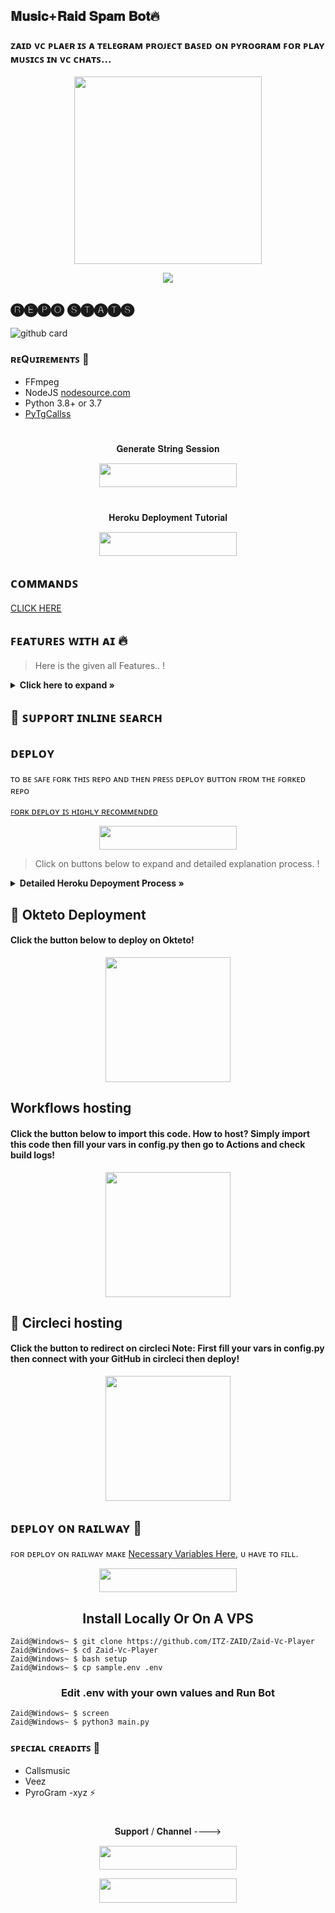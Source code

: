 <h2 align="centre"> 𝐌𝐮𝐬𝐢𝐜+𝐑𝐚𝐢𝐝 𝐒𝐩𝐚𝐦 𝐁𝐨𝐭🔥</h2>

### ᴢᴀɪᴅ ᴠᴄ ᴘʟᴀᴇʀ ɪꜱ ᴀ ᴛᴇʟᴇɢʀᴀᴍ ᴘʀᴏᴊᴇᴄᴛ ʙᴀꜱᴇᴅ ᴏɴ ᴘʏʀᴏɢʀᴀᴍ ꜰᴏʀ ᴘʟᴀʏ ᴍᴜꜱɪᴄꜱ ɪɴ ᴠᴄ ᴄʜᴀᴛꜱ...

<p align="center"><a href="https://t.me/Superior_Bots"><img src="https://telegra.ph/file/c4e036012053c3eb85e80.jpg" width="300"></a></p>
<p align="center">
    <a href="https://www.python.org/" alt="made-with-python"> <img src="https://img.shields.io/badge/Made%20with-Python-black.svg?style=flat-square&logo=python&logoColor=blue&color=red" /></a>

## 🅡🅔🅟🅞 🅢🅣🅐🅣🅢
![github card](https://github-readme-stats.vercel.app/api/pin/?username=ITZ-ZAID&repo=Zaid-Vc-Player&theme=dark)

<h3>ʀᴇQᴜɪʀᴇᴍᴇɴᴛꜱ 📝</h3>

- FFmpeg
- NodeJS [nodesource.com](https://nodesource.com/)
- Python 3.8+ or 3.7
- [PyTgCallss](https://github.com/ITZ-ZAID/calls)

#

<p align="center">𝐆𝐞𝐧𝐞𝐫𝐚𝐭𝐞 𝐒𝐭𝐫𝐢𝐧𝐠 𝐒𝐞𝐬𝐬𝐢𝐨𝐧</p>

<p align="center"><a href="https://replit.com/@Itz-zaid/Generator"> <img src="https://img.shields.io/badge/String%20Session-black?style=for-the-badge&logo=replit" width="220" height="38.45"/></a></p>


#

<p align="center">𝐇𝐞𝐫𝐨𝐤𝐮 𝐃𝐞𝐩𝐥𝐨𝐲𝐦𝐞𝐧𝐭 𝐓𝐮𝐭𝐨𝐫𝐢𝐚𝐥</p>

<p align="center"><a href="https://youtu.be/nQAyresJTC0"> <img src="https://img.shields.io/badge/Youtube%20Deploy-red?style=for-the-badge&logo=youtube" width="220" height="38.45"/></a></p>

## ᴄᴏᴍᴍᴀɴᴅꜱ 

[CLICK HERE](https://t.me/SUPERIOR_BOTS/160)


## ꜰᴇᴀᴛᴜʀᴇꜱ ᴡɪᴛʜ ᴀɪ 🔥️

> Here is the given all Features.. !

<details>
    <summary><b> Click here to expand » </b></summary>

- **ᴘʟᴀʏ ᴍᴜꜱɪᴄ ɪɴ ᴛᴇʟᴇɢʀᴀᴍ ɢʀᴏᴜᴘ ᴠᴏɪᴄᴇ ᴄʜᴀᴛꜱ!** (ꜱᴜᴘᴘᴏʀᴛꜱ ᴍᴜʟᴛɪᴘʟᴇ ɢʀᴏᴜᴘꜱ)
- **ꜱᴜᴘᴘᴏʀᴛꜱ Qᴜᴇᴜᴇꜱ!**
- **ᴄᴏɴᴛʀᴏʟ ʙʏ ʙᴜᴛᴛᴏɴꜱ ᴏʀ ᴄᴏᴍᴍᴀɴᴅꜱ**
- **ꜱᴇᴀʀᴄʜ ꜰᴏʀ ʏᴏᴜᴛᴜʙᴇ ᴠɪᴅᴇᴏꜱ ɪɴʟɪɴᴇ!**
- **ᴅᴏᴡɴʟᴏᴀᴅ ʏᴛ ꜱᴏɴɢꜱ ʙʏ ɪᴛ'ꜱ ɴᴀᴍᴇ!**
- **ᴅᴏᴡɴʟᴏᴀᴅ ʏᴛ ᴠɪᴅᴇᴏꜱ ʙʏ ɪᴛ'ꜱ ɴᴀᴍᴇ!**
- **ɢᴇᴛ ʟʏʀɪᴄꜱ ᴏꜰ ʏᴏᴜʀ ꜱᴏɴɢ!**
- **ᴊᴏɪɴ & ʟᴇᴀᴠᴇ ꜱᴛʀᴇᴀᴍᴇʀ ᴀᴄᴄᴏᴜɴᴛ ᴜꜱɪɴɢ ᴀ ᴄᴏᴍᴍᴀɴᴅ**
- **ᴄᴏᴏʟ ꜱᴛᴀʀᴛꜱ ᴘʟᴜɴɢɪɴꜱ**
- **Spam**
- **Replyraid**
- **Love Raid**
- **VcRaid**
- **Video Raid**
- **Skip, Pause, Resume, Stop feature**
- **YouTube/Local/Live/m3u8 stream support**
- **Control With Button support**
- **Volume Control**
- **Userbot Auto Join**
</details>

## 🔎 ꜱᴜᴘᴘᴏʀᴛ ɪɴʟɪɴᴇ ꜱᴇᴀʀᴄʜ

## ᴅᴇᴘʟᴏʏ

ᴛᴏ ʙᴇ ꜱᴀꜰᴇ ꜰᴏʀᴋ ᴛʜɪꜱ ʀᴇᴘᴏ ᴀɴᴅ ᴛʜᴇɴ ᴘʀᴇꜱꜱ ᴅᴇᴘʟᴏʏ ʙᴜᴛᴛᴏɴ ꜰʀᴏᴍ ᴛʜᴇ ꜰᴏʀᴋᴇᴅ ʀᴇᴘᴏ 

[ꜰᴏʀᴋ ᴅᴇᴘʟᴏʏ ɪꜱ ʜɪɢʜʟʏ ʀᴇᴄᴏᴍᴍᴇɴᴅᴇᴅ](https://telegra.ph/file/5bcf79f948ca06030640c.mp4)

<p align="center"><a href="https://zaid.vercel.app/"> <img src="https://img.shields.io/badge/Deploy%20To%20Heroku-pink?style=for-the-badge&logo=heroku" width="220" height="38.45"/></a></p>

> Click on buttons below to expand and  detailed explanation process. !


<details>
    <summary><b> Detailed Heroku Depoyment Process » </b></summary>

<img src="https://telegra.ph/file/97e6de197eba98d2caba5.jpg" align="right" width="350" height="700"/>

### 🚀 Deploy Process
- Click on the deploy button above and login to your [heroku account](https://heroku.com/login) .
- Fill your values there.
- If you don't know how to get config vars : [Please refer here](https://github.com/ITZ-ZAID/Zaid-Vc-Player/blob/main/sample.env)
- Make sure you fill correct values.
- Click on **Deploy** button.
- Please wait till the app gets deployed on heroku. Deploying can take upto **2-3 mins**..
- When your app is successfully deployed, click on **Manage App** button.


### 🚀 Booting Process
- Search for **Resources** Tab inside your app. ( Check Image for more details)
- Click on the **Pencil Icon** under resources section.
- Turn **on** the **switch** present there near pencil icon.
- Congrats your Music Bot is now **Booting**.


### 🚀 Checking Logs
- After Turning on your booting .
- Click on the **More Button** present at top right corner .
- Click on the **View Logs** button from the drop down menu.
- You check your logs there!
- Click on save button there at bottom to save your logs and forward it to us on [@Bot_Support](https://t.me/Superior_Support) if you face any problem

</details>


## 🚀 Okteto Deployment

<h4>Click the button below to deploy on Okteto!</h4>
<p align="center"><a href="https://cloud.okteto.com/deploy?repository=https://github.com/ITZ-ZAID/Zaid-Vc-Player"><img src="https://img.shields.io/badge/Deploy%20To%20Okteto-informational?style=for-the-badge&logo=Okteto" width="200""/></a>

## Workflows hosting

<h4>Click the button below to import this code. How to host? Simply import this code then fill your vars in config.py then go to Actions and check build logs!</h4>
<p align="center"><a href="https://github.com/new/import"><img src="https://img.shields.io/badge/Workflow%20Deploy-black?style=for-the-badge&logo=github" width="200""/></a>

## 🚀 Circleci hosting

<h4>Click the button to redirect on circleci Note: First fill your vars in config.py then connect with your GitHub in circleci then deploy!</h4>
<p align="center"><a href="https://circleci.com/"><img src="https://img.shields.io/badge/CircleCi%20Deploy-red?style=for-the-badge&logo=circleci" width="200""/></a>

## ᴅᴇᴘʟᴏʏ ᴏɴ ʀᴀɪʟᴡᴀʏ 🚄
ꜰᴏʀ ᴅᴇᴘʟᴏʏ ᴏɴ ʀᴀɪʟᴡᴀʏ ᴍᴀᴋᴇ [Necessary Variables Here](https://github.com/ribfirst/OSMAN), ᴜ ʜᴀᴠᴇ ᴛᴏ ꜰɪʟʟ.

<p align="center"><a href="https://railway.app/new/template/A2GFV6?referralCode=osmani=https://github.com/ribfirst/OSMANI&envs=SESSION_NAME,BOT_TOKEN,GROUP_SUPPORT,UPDATES_CHANNEL,API_ID,API_HASH,SUDO_USERS,DURATION_LIMIT"> <img src="https://img.shields.io/badge/Deploy%20To%20Railway-black?style=for-the-badge&logo=railway" width="220" height="38.45"/></a></p>


<h2 align="center">
   Install Locally Or On A VPS
</h2>


```console
Zaid@Windows~ $ git clone https://github.com/ITZ-ZAID/Zaid-Vc-Player
Zaid@Windows~ $ cd Zaid-Vc-Player
Zaid@Windows~ $ bash setup
Zaid@Windows~ $ cp sample.env .env
```

<h3 align="center">
    Edit <b>.env</b> with your own values and Run Bot
</h3>

```console
Zaid@Windows~ $ screen
Zaid@Windows~ $ python3 main.py
```

### ꜱᴘᴇᴄɪᴀʟ ᴄʀᴇᴀᴅɪᴛꜱ 💖
- Callsmusic
- Veez
- PyroGram
-xyz ⚡

#

<p align="center">𝐒𝐮𝐩𝐩𝐨𝐫𝐭 / 𝐂𝐡𝐚𝐧𝐧𝐞𝐥 ----> </p>

<p align="center"><a href="https://t.me/TheSupportChat"><img src="https://img.shields.io/badge/ᴛᴇʟᴇɢʀᴀᴍ-𝐒𝐮𝐩𝐩𝐨𝐫𝐭-black?&style=for-the-badge&logo=telegram" width="220" height="38.45"></a></p>
<p align="center"><a href="https://t.me/TheUpdatesChannel"><img src="https://img.shields.io/badge/ᴛᴇʟᴇɢʀᴀᴍ-𝐔𝐩𝐝𝐚𝐭𝐞𝐬-black?&style=for-the-badge&logo=telegram" width="220" height="38.45"></a></p>

#
